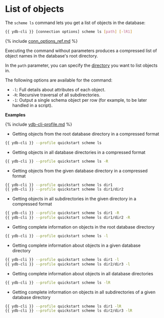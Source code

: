 # List of objects

The `scheme ls` command lets you get a list of objects in the database:

```bash
{{ ydb-cli }} [connection options] scheme ls [path] [-lR1]
```

{% include [conn_options_ref.md](conn_options_ref.md) %}

Executing the command without parameters produces a compressed list of object names in the database's root directory.

In the `path` parameter, you can specify the [directory](../dir.md) you want to list objects in.

The following options are available for the command:

* `-l`: Full details about attributes of each object.
* `-R`: Recursive traversal of all subdirectories.
* `-1`: Output a single schema object per row (for example, to be later handled in a script).

**Examples**

{% include [ydb-cli-profile.md](../../../../_includes/ydb-cli-profile.md) %}

- Getting objects from the root database directory in a compressed format

```bash
{{ ydb-cli }} --profile quickstart scheme ls
```

- Getting objects in all database directories in a compressed format

```bash
{{ ydb-cli }} --profile quickstart scheme ls -R
```

- Getting objects from the given database directory in a compressed format

```bash
{{ ydb-cli }} --profile quickstart scheme ls dir1
{{ ydb-cli }} --profile quickstart scheme ls dir1/dir2
```

- Getting objects in all subdirectories in the given directory in a compressed format

```bash
{{ ydb-cli }} --profile quickstart scheme ls dir1 -R
{{ ydb-cli }} --profile quickstart scheme ls dir1/dir2 -R
```

- Getting complete information on objects in the root database directory

```bash
{{ ydb-cli }} --profile quickstart scheme ls -l
```

- Getting complete information about objects in a given database directory

```bash
{{ ydb-cli }} --profile quickstart scheme ls dir1 -l
{{ ydb-cli }} --profile quickstart scheme ls dir2/dir3 -l
```

- Getting complete information about objects in all database directories

```bash
{{ ydb-cli }} --profile quickstart scheme ls -lR
```

- Getting complete information on objects in all subdirectories of a given database directory

```bash
{{ ydb-cli }} --profile quickstart scheme ls dir1 -lR
{{ ydb-cli }} --profile quickstart scheme ls dir2/dir3 -lR
```

